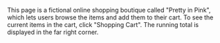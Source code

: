This page is a fictional online shopping boutique called "Pretty in Pink", which lets users browse the items and add them to their cart. To see the current items in the cart, click "Shopping Cart". The running total is displayed in the far right corner.
